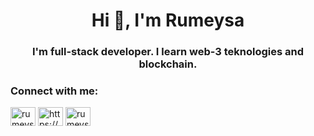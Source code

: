 <h1 align="center">Hi 👋, I'm Rumeysa</h1>
<h3 align="center">I'm full-stack developer. I learn web-3 teknologies and blockchain.</h3>

<h3 align="left">Connect with me:</h3>
<p align="left">
<a href="https://twitter.com/rumeysayuk1" target="blank"><img align="center" src="https://raw.githubusercontent.com/rahuldkjain/github-profile-readme-generator/master/src/images/icons/Social/twitter.svg" alt="rumeysayuk1" height="30" width="40" /></a>
<a href="https://linkedin.com/in/https:/"https://www.linkedin.com/in/rumeysayuk/" target="blank"><img align="center" src="https://raw.githubusercontent.com/rahuldkjain/github-profile-readme-generator/master/src/images/icons/Social/linked-in-alt.svg" alt="https://www.linkedin.com/in/rumeysayuk/" height="30" width="40" /></a>
<a href="https://instagram.com/rumeysayuk1/" target="blank"><img align="center" src="https://raw.githubusercontent.com/rahuldkjain/github-profile-readme-generator/master/src/images/icons/Social/instagram.svg" alt="rumeysayuk1/" height="30" width="40" /></a>
</p>

